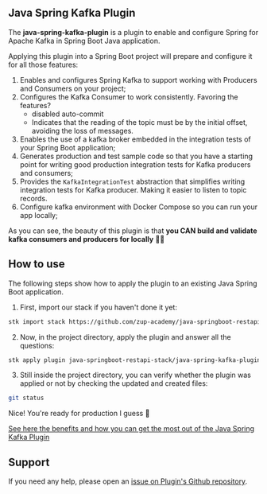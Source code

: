 ## Java Spring Kafka Plugin

The **java-spring-kafka-plugin** is a plugin to enable and configure Spring for Apache Kafka in Spring Boot Java application.

Applying this plugin into a Spring Boot project will prepare and configure it for all those features:

1. Enables and configures Spring Kafka to support working with Producers and Consumers on your project;
2. Configures the Kafka Consumer to work consistently. Favoring the features?
    - disabled auto-commit
    - Indicates that the reading of the topic must be by the initial offset, avoiding the loss of messages.
3. Enables the use of a kafka broker embedded in the integration tests of your Spring Boot application;
4. Generates production and test sample code so that you have a starting point for writing good production integration tests for Kafka producers and consumers;
5. Provides the `KafkaIntegrationTest` abstraction that simplifies writing integration tests for Kafka producer. Making it easier to listen to topic records.
6. Configure kafka environment with Docker Compose so you can run your app locally;

As you can see, the beauty of this plugin is that **you CAN build and validate kafka consumers and producers for locally** 🥳🥳


## How to use

The following steps show how to apply the plugin to an existing Java Spring Boot application.

1. First, import our stack if you haven't done it yet:
```sh
stk import stack https://github.com/zup-academy/java-springboot-restapi-stack
```

2. Now, in the project directory, apply the plugin and answer all the questions:
```sh
stk apply plugin java-springboot-restapi-stack/java-spring-kafka-plugin
```

3. Still inside the project directory, you can verify whether the plugin was applied or not by checking the updated and created files:
```sh
git status
```

Nice! You're ready for production I guess 🥳

[See here the benefits and how you can get the most out of the Java Spring Kafka Plugin](http://video-will-be-published.soon/)

## Support

If you need any help, please open an [issue on Plugin's Github repository](https://github.com/zup-academy/java-spring-kafka-plugin).